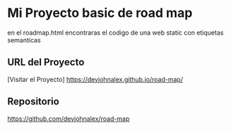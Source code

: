 # Mi Proyecto basic de road map

en el roadmap.html encontraras el codigo de una web static con etiquetas semanticas

## URL del Proyecto

[Visitar el Proyecto] https://devjohnalex.github.io/road-map/

## Repositorio

https://github.com/devjohnalex/road-map
